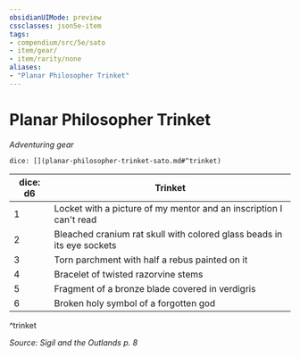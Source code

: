 ```yaml
---
obsidianUIMode: preview
cssclasses: json5e-item
tags:
- compendium/src/5e/sato
- item/gear/
- item/rarity/none
aliases: 
- "Planar Philosopher Trinket"
---
```

# Planar Philosopher Trinket
*Adventuring gear*  


`dice: [](planar-philosopher-trinket-sato.md#^trinket)`

| dice: d6 | Trinket |
|----------|---------|
| 1 | Locket with a picture of my mentor and an inscription I can't read |
| 2 | Bleached cranium rat skull with colored glass beads in its eye sockets |
| 3 | Torn parchment with half a rebus painted on it |
| 4 | Bracelet of twisted razorvine stems |
| 5 | Fragment of a bronze blade covered in verdigris |
| 6 | Broken holy symbol of a forgotten god |
^trinket

*Source: Sigil and the Outlands p. 8*